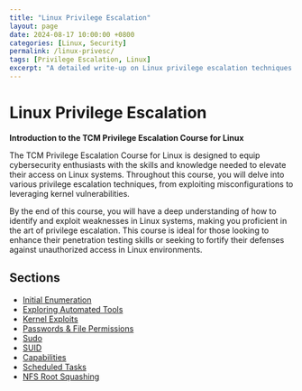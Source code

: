 ```yaml
---
title: "Linux Privilege Escalation"
layout: page
date: 2024-08-17 10:00:00 +0800
categories: [Linux, Security]
permalink: /linux-privesc/
tags: [Privilege Escalation, Linux]
excerpt: "A detailed write-up on Linux privilege escalation techniques covered in the TCM Privilege Escalation course."
---
```

# Linux Privilege Escalation
**Introduction to the TCM Privilege Escalation Course for Linux**

The TCM Privilege Escalation Course for Linux is designed to equip cybersecurity enthusiasts with the skills and knowledge needed to elevate their access on Linux systems. Throughout this course, you will delve into various privilege escalation techniques, from exploiting misconfigurations to leveraging kernel vulnerabilities.

By the end of this course, you will have a deep understanding of how to identify and exploit weaknesses in Linux systems, making you proficient in the art of privilege escalation. This course is ideal for those looking to enhance their penetration testing skills or seeking to fortify their defenses against unauthorized access in Linux environments.
## Sections
- [Initial Enumeration](/initial-enumeration/)
- [Exploring Automated Tools](/exploring-automated-tools/)
- [Kernel Exploits](/kernel-exploits/)
- [Passwords & File Permissions](/passwords-file-permissions/)
- [Sudo](/sudo/)
- [SUID](/suid/)
- [Capabilities](/capabilities/)
- [Scheduled Tasks](/scheduled-tasks/)
- [NFS Root Squashing](/nfs-root-squashing/)